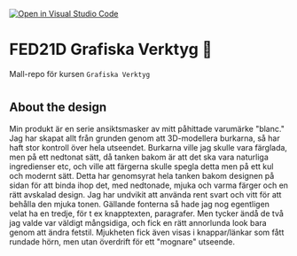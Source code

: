 [![Open in Visual Studio Code](https://classroom.github.com/assets/open-in-vscode-c66648af7eb3fe8bc4f294546bfd86ef473780cde1dea487d3c4ff354943c9ae.svg)](https://classroom.github.com/online_ide?assignment_repo_id=8471490&assignment_repo_type=AssignmentRepo)
# FED21D Grafiska Verktyg 🎨
Mall-repo för kursen `Grafiska Verktyg`

#



## About the design

Min produkt är en serie ansiktsmasker av mitt påhittade varumärke "blanc." Jag har skapat allt från grunden genom att 3D-modellera burkarna,
så har haft stor kontroll över hela utseendet. Burkarna ville jag skulle vara färglada, men på ett nedtonat sätt, då tanken bakom är att det 
ska vara naturliga ingredienser etc, och ville att färgerna skulle spegla detta men på ett kul och modernt sätt. Detta har genomsyrat hela tanken bakom designen på sidan för att binda ihop det, med nedtonade, mjuka och varma färger och en rätt avskalad design. Jag har undvikit att använda rent svart och vitt för att behålla den mjuka tonen. Gällande fonterna så hade jag nog egentligen velat ha en tredje, för t ex knapptexten, paragrafer. Men tycker ändå de två jag valde var väldigt mångsidiga, och fick en rätt annorlunda look bara genom att ändra fetstil. Mjukheten fick även visas i knappar/länkar som fått rundade hörn, men utan överdrift för ett "mognare" utseende.
